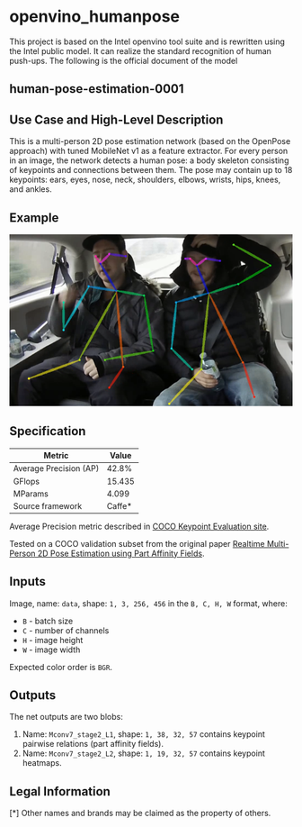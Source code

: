 # openvino_humanpose
This project is based on the Intel openvino tool suite and is rewritten using the Intel public model. It can realize the standard recognition of human push-ups. The following is the official document of the model

## human-pose-estimation-0001

## Use Case and High-Level Description

This is a multi-person 2D pose estimation network (based on the OpenPose approach) with tuned MobileNet v1 as a feature extractor.
For every person in an image, the network detects a human pose: a body skeleton consisting of keypoints and connections between them.
The pose may contain up to 18 keypoints: ears, eyes, nose, neck, shoulders, elbows, wrists, hips, knees, and ankles.

## Example

![](./assets/human-pose-estimation-0001.png)

## Specification

| Metric                          | Value                                     |
|---------------------------------|-------------------------------------------|
| Average Precision (AP)          | 42.8%                                     |
| GFlops                          | 15.435                                    |
| MParams                         | 4.099                                     |
| Source framework                | Caffe\*                                   |

Average Precision metric described in [COCO Keypoint Evaluation site](https://cocodataset.org/#keypoints-eval).

Tested on a COCO validation subset from the original paper [Realtime Multi-Person 2D Pose Estimation using Part Affinity Fields](https://arxiv.org/abs/1611.08050).

## Inputs

Image, name: `data`, shape: `1, 3, 256, 456` in the `B, C, H, W` format, where:

- `B` - batch size
- `C` - number of channels
- `H` - image height
- `W` - image width

Expected color order is `BGR`.

## Outputs

The net outputs are two blobs:

1. Name: `Mconv7_stage2_L1`, shape: `1, 38, 32, 57` contains keypoint pairwise relations (part affinity fields).
2. Name: `Mconv7_stage2_L2`, shape: `1, 19, 32, 57` contains keypoint heatmaps.

## Legal Information
[*] Other names and brands may be claimed as the property of others.
